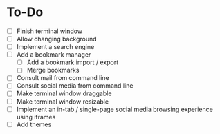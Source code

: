 # To-Do
- [ ] Finish terminal window
- [ ] Allow changing background
- [ ] Implement a search engine
- [ ] Add a bookmark manager
  - [ ] Add a bookmark import / export
  - [ ] Merge bookmarks
- [ ] Consult mail from command line
- [ ] Consult social media from command line
- [ ] Make terminal window draggable
- [ ] Make terminal window resizable
- [ ] Implement an in-tab / single-page social media browsing experience using iframes
- [ ] Add themes